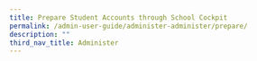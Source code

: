 ```yaml
---
title: Prepare Student Accounts through School Cockpit
permalink: /admin-user-guide/administer-administer/prepare/
description: ""
third_nav_title: Administer
---
```

